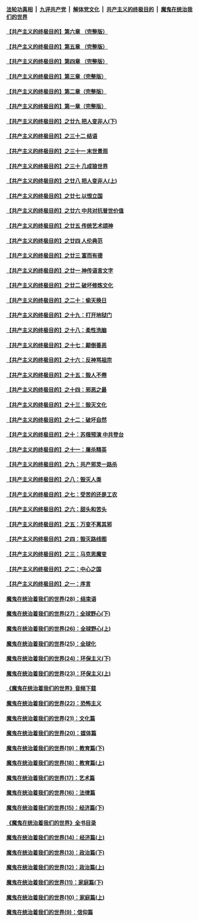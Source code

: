 ####  [法轮功真相](../../../../basic/blob/master/README.md?t=05180502) &nbsp;|&nbsp; [九评共产党](../../../../9ping.md/blob/master/README.md?t=05180502) &nbsp;|&nbsp; [解体党文化](../../../../jtdwh.md/blob/master/README.md?t=05180502)  &nbsp;|&nbsp; [共产主义的终极目的](../../../../gczydzjmd.md/blob/master/README.md?t=05180502) &nbsp;|&nbsp; [魔鬼在统治我们的世界](../../../../mgztzwmdsj.md/blob/master/README.md?t=05180502) 

#### [【共产主义的终极目的】第六章 （完整版）](../pages/nsc422/n11428913.md?t=05180502) 

#### [【共产主义的终极目的】第五章 （完整版）](../pages/nsc422/n11428912.md?t=05180502) 

#### [【共产主义的终极目的】第四章 （完整版）](../pages/nsc422/n11428907.md?t=05180502) 

#### [【共产主义的终极目的】第三章（完整版）](../pages/nsc422/n11428848.md?t=05180502) 

#### [【共产主义的终极目的】第二章（完整版）](../pages/nsc422/n11428831.md?t=05180502) 

#### [【共产主义的终极目的】第一章（完整版）](../pages/nsc422/n11417651.md?t=05180502) 

#### [【共产主义的终极目的】之廿九 把人变非人(下)](../pages/nsc422/n11344140.md?t=05180502) 

#### [【共产主义的终极目的】之三十二 结语](../pages/nsc422/n11360535.md?t=05180502) 

#### [【共产主义的终极目的】之三十一 末世景观](../pages/nsc422/n11351129.md?t=05180502) 

#### [【共产主义的终极目的】之三十 几成狼世界](../pages/nsc422/n11348280.md?t=05180502) 

#### [【共产主义的终极目的】之廿八 把人变非人(上)](../pages/nsc422/n11340492.md?t=05180502) 

#### [【共产主义的终极目的】之廿七 以恨立国](../pages/nsc422/n11336944.md?t=05180502) 

#### [【共产主义的终极目的】之廿六 中共对抗普世价值](../pages/nsc422/n11324785.md?t=05180502) 

#### [【共产主义的终极目的】之廿五 传统艺术颂神](../pages/nsc422/n11296396.md?t=05180502) 

#### [【共产主义的终极目的】之廿四 人伦典范](../pages/nsc422/n11296397.md?t=05180502) 

#### [【共产主义的终极目的】之廿三 富而有德](../pages/nsc422/n11283598.md?t=05180502) 

#### [【共产主义的终极目的】之廿一 神传语言文字](../pages/nsc422/n11263265.md?t=05180502) 

#### [【共产主义的终极目的】之廿二 破坏修炼文化](../pages/nsc422/n11245728.md?t=05180502) 

#### [【共产主义的终极目的】之二十：偷天换日](../pages/nsc422/n11238846.md?t=05180502) 

#### [【共产主义的终极目的】之十九：打开地狱门](../pages/nsc422/n11206376.md?t=05180502) 

#### [【共产主义的终极目的】之十八：柔性洗脑](../pages/nsc422/n11199994.md?t=05180502) 

#### [【共产主义的终极目的】之十七：颠倒善恶](../pages/nsc422/n11179782.md?t=05180502) 

#### [【共产主义的终极目的】之十六：反神骂祖宗](../pages/nsc422/n11166798.md?t=05180502) 

#### [【共产主义的终极目的】之十五：毁人不倦](../pages/nsc422/n11166792.md?t=05180502) 

#### [【共产主义的终极目的】之十四：邪恶之最](../pages/nsc422/n11150249.md?t=05180502) 

#### [【共产主义的终极目的】之十三：毁灭文化](../pages/nsc422/n11135227.md?t=05180502) 

#### [【共产主义的终极目的】之十二：破坏自然](../pages/nsc422/n11135214.md?t=05180502) 

#### [【共产主义的终极目的】之十：苏俄预演 中共登台](../pages/nsc422/n11118424.md?t=05180502) 

#### [【共产主义的终极目的】之十一：屠杀精英](../pages/nsc422/n11118442.md?t=05180502) 

#### [【共产主义的终极目的】之九：共产邪灵一路杀](../pages/nsc422/n11114139.md?t=05180502) 

#### [【共产主义的终极目的】之八：毁灭人类](../pages/nsc422/n11108503.md?t=05180502) 

#### [【共产主义的终极目的】之七：受苦的还是工农](../pages/nsc422/n11101809.md?t=05180502) 

#### [【共产主义的终极目的】之六：甜头和苦头](../pages/nsc422/n11096971.md?t=05180502) 

#### [【共产主义的终极目的】之五：万变不离其邪](../pages/nsc422/n11091285.md?t=05180502) 

#### [【共产主义的终极目的】之四：毁灭路线图](../pages/nsc422/n11086284.md?t=05180502) 

#### [【共产主义的终极目的】之三：马克思魔变](../pages/nsc422/n11061941.md?t=05180502) 

#### [【共产主义的终极目的】之二：中心之国](../pages/nsc422/n11047728.md?t=05180502) 

#### [【共产主义的终极目的】之一：序言](../pages/nsc422/n11086077.md?t=05180502) 

#### [魔鬼在统治着我们的世界(28)：结束语](../pages/nsc422/n10936246.md?t=05180502) 

#### [魔鬼在统治着我们的世界(27)：全球野心(下)](../pages/nsc422/n10928319.md?t=05180502) 

#### [魔鬼在统治着我们的世界(26)：全球野心(上)](../pages/nsc422/n10900318.md?t=05180502) 

#### [魔鬼在统治着我们的世界(25)：全球化](../pages/nsc422/n10788205.md?t=05180502) 

#### [魔鬼在统治着我们的世界(24)：环保主义(下)](../pages/nsc422/n10695307.md?t=05180502) 

#### [魔鬼在统治着我们的世界(23)：环保主义(上)](../pages/nsc422/n10688613.md?t=05180502) 

#### [《魔鬼在统治着我们的世界》音频下载](../pages/nsc422/n10635553.md?t=05180502) 

#### [魔鬼在统治着我们的世界(22)：恐怖主义](../pages/nsc422/n10614727.md?t=05180502) 

#### [魔鬼在统治着我们的世界(21)：文化篇](../pages/nsc422/n10597706.md?t=05180502) 

#### [魔鬼在统治着我们的世界(20)：媒体篇](../pages/nsc422/n10586579.md?t=05180502) 

#### [魔鬼在统治着我们的世界(19)：教育篇(下)](../pages/nsc422/n10564808.md?t=05180502) 

#### [魔鬼在统治着我们的世界(18)：教育篇(上)](../pages/nsc422/n10526970.md?t=05180502) 

#### [魔鬼在统治着我们的世界(17)：艺术篇](../pages/nsc422/n10499093.md?t=05180502) 

#### [魔鬼在统治着我们的世界(16)：法律篇](../pages/nsc422/n10485969.md?t=05180502) 

#### [魔鬼在统治着我们的世界(15)：经济篇(下)](../pages/nsc422/n10469975.md?t=05180502) 

#### [《魔鬼在统治着我们的世界》全书目录](../pages/nsc422/n10464261.md?t=05180502) 

#### [魔鬼在统治着我们的世界(14)：经济篇(上)](../pages/nsc422/n10457370.md?t=05180502) 

#### [魔鬼在统治着我们的世界(13)：政治篇(下)](../pages/nsc422/n10448270.md?t=05180502) 

#### [魔鬼在统治着我们的世界(12)：政治篇(上)](../pages/nsc422/n10444576.md?t=05180502) 

#### [魔鬼在统治着我们的世界(11)：家庭篇(下)](../pages/nsc422/n10440961.md?t=05180502) 

#### [魔鬼在统治着我们的世界(10)：家庭篇(上)](../pages/nsc422/n10435448.md?t=05180502) 

#### [魔鬼在统治着我们的世界(9)：信仰篇](../pages/nsc422/n10432159.md?t=05180502) 

